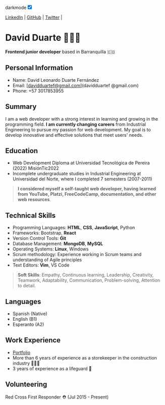 <link rel="stylesheet" type="text/css" href="dark-theme.css" id="theme">
<script>
      function toggleTheme() {
        var theme = document.getElementById("theme");
        if (theme.getAttribute("href") == "dark-theme.css") {
          theme.href = "";
        } else {
          theme.href = "dark-theme.css";
        }
      }
 </script>
    

<div class="checkbox"><label for="themeToggle">darkmode</label><input type="checkbox" id="themeToggle" onclick="toggleTheme()" checked= "true"></div>

  
  [LinkedIn](https://www.linkedin.com/in/drt-dave/) | [GitHub](https://github.com/drt-dave/) | [Twitter](https://twitter.com/Drt__Dave/) |
  
# David Duarte 👨🏽‍💻
 __Frontend junior developer__ based in Barranquilla 🇨🇴  
 
## Personal Information

- Name: David Leonardo Duarte Fernández
- Email: [davidduartef@gmail.com](davidduartef @gmail.com)
- Phone: +57 3017853955

## Summary

I am a web developer with a strong interest in learning and growing in the programming field. __I am currently changing careers__ from Industrial Engineering to pursue my passion for web development. My goal is to develop innovative and effective solutions that meet users' needs.

## Education

- Web Development Diploma at Universidad Tecnológica de Pereira (2022) MisiónTic2022
- Incomplete undergraduate studies in Industrial Engineering at Universidad del Norte, where I completed 7 semesters (2007-2011)

> __I considered myself a self-taught web developer, having learned from YouTube, Platzi, FreeCodeCamp, documentation, and other web resources__.

## Technical Skills

- Programming Languages: __HTML__, __CSS__, __JavaScript__, Python
- Frameworks: Bootstrap, __React__
- Version Control Tools: __Git__
- Database Management: __MongoDB__, __MySQL__ 
- Operating Systems: __Linux__, Windows
- Scrum methodology: Experience working in Scrum teams and understanding of Agile principles
- Text Editors: __Vim__, VS Code

> **Soft Skills**: Empathy, Continuous learning, Leadership, Creativity, Teamwork, Adaptability, Communication, Problem-solving, Attention to detail.

## Languages

- Spanish (Native)
- English (B1)
- Esperanto (A2)
 
## Work Experience

- [Portfolio](https://drt-dave.github.io/portfolio/)
- More than 6 years of experience as a storekeeper in the construction industry 👷🏽‍♂️
- 3 years of experience as a lifeguard 🛟

## Volunteering

  Red Cross First Responder ⛑️ (Jul 2015 - Present)<br>
